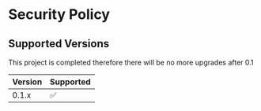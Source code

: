 # Security Policy

## Supported Versions

This project is completed therefore there will be no more upgrades after 0.1

| Version | Supported          |
| ------- | ------------------ |
| 0.1.x   | :white_check_mark: |

